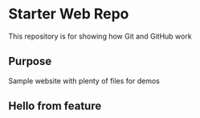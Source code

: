 # Starter Web Repo

This repository is for showing how Git and GitHub work

## Purpose

Sample website with plenty of files for demos

## Hello from feature